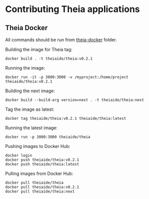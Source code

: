 # Contributing Theia applications

## Theia Docker

All commands should be run from [theia-docker](theia-docker) folder.

Building the image for Theia tag:

    docker build . -t theiaide/theia:v0.2.1

Running the image:

    docker run -it -p 3000:3000 -v /myproject:/home/project theiaide/theia:v0.2.1

Building the next image:

    docker build --build-arg version=next . -t theiaide/theia:next

Tag the image as latest:

    docker tag theiaide/theia:v0.2.1 theiaide/theia:latest

Running the latest image:

    docker run -p 3000:3000 theiaide/theia

Pushing images to Docker Hub:

    docker login
    docker push theiaide/theia:v0.2.1
    docker push theiaide/theia:latest

Pulling images from Docker Hub:

    docker pull theiaide/theia
    docker pull theiaide/theia:v0.2.1
    docker pull theiaide/theia:next
